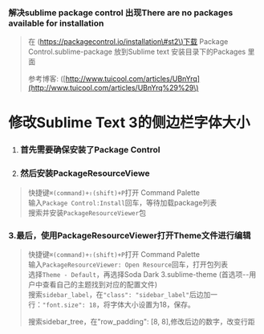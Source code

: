 ### 解决sublime package control 出现There are no packages available for installation

> 在 \([https://packagecontrol.io/installation\#st2\)下载](https://packagecontrol.io/installation#st2%29下载) Package Control.sublime-package 放到Sublime text 安装目录下的Packages 里面
>
> 参考博客: \([http://www.tuicool.com/articles/UBnYrq](http://www.tuicool.com/articles/UBnYrq%29%29\)

# 修改Sublime Text 3的侧边栏字体大小

1. ### 首先需要确保安装了Package Control
2. ### 然后安装PackageResourceViewe

> 快捷键`⌘(command)+⇧(shift)+P`打开 Command Palette  
> 输入`Package Control:Install`回车，等待加载package列表  
> 搜索并安装`PackageResourceViewer`包

### 3.最后，使用PackageResourceViewer打开Theme文件进行编辑

> 快捷键`⌘(command)+⇧(shift)+P`打开 Command Palette  
> 输入`PackageResourceViewer: Open Resource`回车，打开包列表  
> 选择`Theme - Default`，再选择Soda Dark 3.sublime-theme \(首选项--用户中查看自己的主题找到对应的配置文件\)  
> 搜索`sidebar_label`，在`"class": "sidebar_label"`后边加一行：`"font.size": 18`，将字体大小设置为18，保存。
>
> 搜索sidebar\_tree，在"row\_padding": \[8, 8\],修改后边的数字，改变行距



